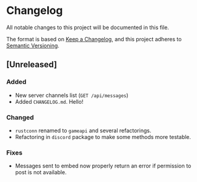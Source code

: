 # Changelog

All notable changes to this project will be documented in this file.

The format is based on [Keep a Changelog](https://keepachangelog.com/en/1.0.0/),
and this project adheres to [Semantic Versioning](https://semver.org/spec/v2.0.0.html).

## [Unreleased]

### Added

- New server channels list (`GET /api/messages`)
- Added `CHANGELOG.md`. Hello!

### Changed

- `rustconn` renamed to `gameapi` and several refactorings.
- Refactoring in `discord` package to make some methods more testable.

### Fixes

- Messages sent to embed now properly return an error if permission to post is not available.

